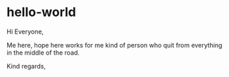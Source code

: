 # hello-world

Hi Everyone,

Me here, hope here works for me kind of person who quit from everything in the middle of the road.

Kind regards,
